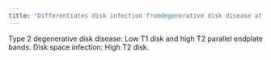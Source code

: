 ```yaml
---
title: "Differentiates disk infection fromdegenerative disk disease at MR"
---
```

Type 2 degenerative disk disease: Low T1 disk and high T2 parallel endplate bands. Disk space infection: High T2 disk.

